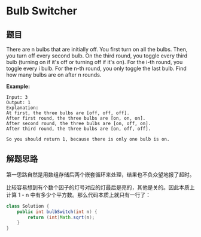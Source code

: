 # Bulb Switcher

## 题目

There are n bulbs that are initially off. You first turn on all the bulbs. Then, you turn off every second bulb. On the third round, you toggle every third bulb (turning on if it's off or turning off if it's on). For the i-th round, you toggle every i bulb. For the n-th round, you only toggle the last bulb. Find how many bulbs are on after n rounds.

**Example:**

```
Input: 3
Output: 1 
Explanation: 
At first, the three bulbs are [off, off, off].
After first round, the three bulbs are [on, on, on].
After second round, the three bulbs are [on, off, on].
After third round, the three bulbs are [on, off, off]. 

So you should return 1, because there is only one bulb is on.
```

## 解题思路

第一思路自然是用数组存储后两个嵌套循环来处理，结果也不负众望地报了超时。

比较容易想到有个数个因子的灯号对应的灯最后是亮的，其他是关的。因此本质上计算 1 - n 中有多少个平方数。那么代码本质上就只有一行了：

```java
class Solution {
    public int bulbSwitch(int n) {
        return (int)Math.sqrt(n);
    }
}
```